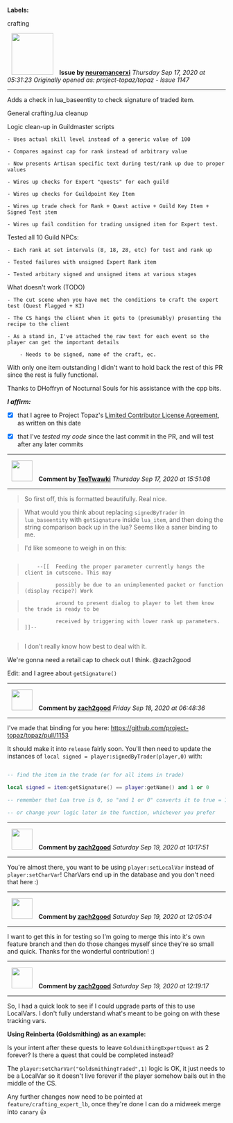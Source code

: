 **Labels:**

crafting



<a href="https://github.com/neuromancerxi"><img src="https://avatars0.githubusercontent.com/u/3996176?v=4" width="96" height="96" hspace="10"></img></a> **Issue by [neuromancerxi](https://github.com/neuromancerxi)**
_Thursday Sep 17, 2020 at 05:31:23_
_Originally opened as: project-topaz/topaz - Issue 1147_

----

Adds a check in lua_baseentity to check signature of traded item.
General crafting.lua cleanup
Logic clean-up in Guildmaster scripts
	- Uses actual skill level instead of a generic value of 100
	- Compares against cap for rank instead of arbitrary value
	- Now presents Artisan specific text during test/rank up due to proper values
	- Wires up checks for Expert "quests" for each guild
	- Wires up checks for Guildpoint Key Item
	- Wires up trade check for Rank + Quest active + Guild Key Item + Signed Test item
	- Wires up fail condition for trading unsigned item for Expert test.

Tested all 10 Guild NPCs:
	- Each rank at set intervals (8, 18, 28, etc) for test and rank up
	- Tested failures with unsigned Expert Rank item
	- Tested arbitary signed and unsigned items at various stages

What doesn't work (TODO)
	- The cut scene when you have met the conditions to craft the expert test (Quest Flagged + KI)
	- The CS hangs the client when it gets to (presumably) presenting the recipe to the client
	- As a stand in, I've attached the raw text for each event so the player can get the important details
		- Needs to be signed, name of the craft, ec.

With only one item outstanding I didn't want to hold back the rest of this PR since the rest is fully functional.

Thanks to DHoffryn of Nocturnal Souls for his assistance with the cpp bits.

<!-- place 'x' mark between square [] brackets to affirm: -->
**_I affirm:_**
- [x] that I agree to Project Topaz's [Limited Contributor License Agreement](http://project-topaz.com/blob/release/CONTRIBUTOR_AGREEMENT.md), as written on this date
- [x] that I've _tested my code_ since the last commit in the PR, and will test after any later commits




----
<a href="https://github.com/TeoTwawki"><img src="https://avatars0.githubusercontent.com/u/6871475?v=4" width="48" height="48" hspace="10"></img></a> **Comment by [TeoTwawki](https://github.com/TeoTwawki)**
_Thursday Sep 17, 2020 at 15:51:08_

----

> 
> So first off, this is formatted beautifully. Real nice.
> 
> What would you think about replacing `signedByTrader` in `lua_baseentity` with `getSignature` inside `lua_item`, and then doing the string comparison back up in the lua? Seems like a saner binding to me.
> 
> I'd like someone to weigh in on this:
> 
> ```
>         --[[  Feeding the proper parameter currently hangs the client in cutscene. This may
>               possibly be due to an unimplemented packet or function (display recipe?) Work
>               around to present dialog to player to let them know the trade is ready to be
>               received by triggering with lower rank up parameters.  ]]--
> ```
> 
> I don't really know how best to deal with it.

We're gonna need a retail cap to check out I think. @zach2good 

Edit: and I agree about `getSignature()`


----
<a href="https://github.com/zach2good"><img src="https://avatars3.githubusercontent.com/u/1389729?v=4" width="48" height="48" hspace="10"></img></a> **Comment by [zach2good](https://github.com/zach2good)**
_Friday Sep 18, 2020 at 06:48:36_

----

I've made that binding for you here: https://github.com/project-topaz/topaz/pull/1153
It should make it into `release` fairly soon. You'll then need to update the instances of `local signed = player:signedByTrader(player,0)` with:
```lua
-- find the item in the trade (or for all items in trade)
local signed = item:getSignature() == player:getName() and 1 or 0
-- remember that Lua true is 0, so "and 1 or 0" converts it to true = 1, false = 0
-- or change your logic later in the function, whichever you prefer
```


----
<a href="https://github.com/zach2good"><img src="https://avatars3.githubusercontent.com/u/1389729?v=4" width="48" height="48" hspace="10"></img></a> **Comment by [zach2good](https://github.com/zach2good)**
_Saturday Sep 19, 2020 at 10:17:51_

----

You're almost there, you want to be using `player:setLocalVar` instead of `player:setCharVar`! CharVars end up in the database and you don't need that here :)


----
<a href="https://github.com/zach2good"><img src="https://avatars3.githubusercontent.com/u/1389729?v=4" width="48" height="48" hspace="10"></img></a> **Comment by [zach2good](https://github.com/zach2good)**
_Saturday Sep 19, 2020 at 12:05:04_

----

I want to get this in for testing so I'm going to merge this into it's own feature branch and then do those changes myself since they're so small and quick. Thanks for the wonderful contribution! :)


----
<a href="https://github.com/zach2good"><img src="https://avatars3.githubusercontent.com/u/1389729?v=4" width="48" height="48" hspace="10"></img></a> **Comment by [zach2good](https://github.com/zach2good)**
_Saturday Sep 19, 2020 at 12:19:17_

----

So, I had a quick look to see if I could upgrade parts of this to use LocalVars. I don't fully understand what's meant to be going on with these tracking vars.

**Using Reinberta (Goldsmithing) as an example:**
Is your intent after these quests to leave `GoldsmithingExpertQuest` as 2 forever? Is there a quest that could be completed instead?

The `player:setCharVar("GoldsmithingTraded",1)` logic is OK, it just needs to be a LocalVar so it doesn't live forever if the player somehow bails out in the middle of the CS.

Any further changes now need to be pointed at `feature/crafting_expert_lb`, once they're done I can do a midweek merge into `canary` 👍 

